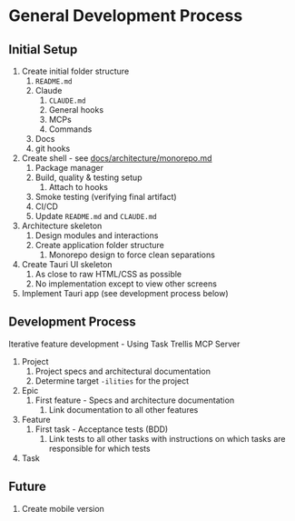 # General Development Process

## Initial Setup

1. Create initial folder structure
   1. `README.md`
   2. Claude
      1. `CLAUDE.md`
      2. General hooks
      3. MCPs
      4. Commands
   3. Docs
   4. git hooks
2. Create shell - see [docs/architecture/monorepo.md](docs/architecture/monorepo.md)
   1. Package manager
   2. Build, quality & testing setup
      1. Attach to hooks
   3. Smoke testing (verifying final artifact)
   4. CI/CD
   5. Update `README.md` and `CLAUDE.md`
3. Architecture skeleton
   1. Design modules and interactions
   2. Create application folder structure
      1. Monorepo design to force clean separations
4. Create Tauri UI skeleton
   1. As close to raw HTML/CSS as possible
   2. No implementation except to view other screens
5. Implement Tauri app (see development process below)

## Development Process

Iterative feature development - Using Task Trellis MCP Server

1. Project
   1. Project specs and architectural documentation
   2. Determine target `-ilities` for the project
2. Epic
   1. First feature - Specs and architecture documentation
      1. Link documentation to all other features
3. Feature
   1. First task - Acceptance tests (BDD)
      1. Link tests to all other tasks with instructions on which tasks are responsible for which tests
4. Task

## Future

1. Create mobile version